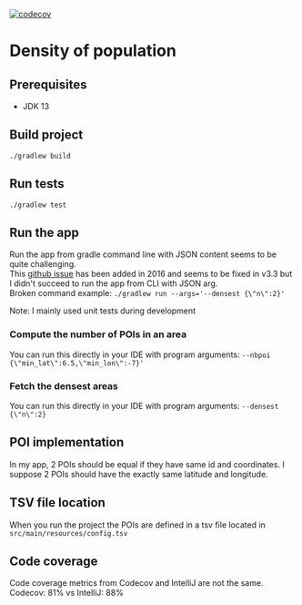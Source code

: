[![codecov](https://codecov.io/gh/fleboulch/density-of-population/branch/master/graph/badge.svg)](https://codecov.io/gh/fleboulch/density-of-population)

# Density of population

## Prerequisites

- JDK 13

## Build project

```
./gradlew build
```
## Run tests

```
./gradlew test
```

## Run the app

Run the app from gradle command line with JSON content seems to be quite challenging.  
This [github issue](https://github.com/gradle/gradle/issues/865) has been added in 2016 and seems to be fixed in v3.3 but I didn't succeed to run the app from CLI with JSON arg.  
Broken command example: `./gradlew run --args='--densest {\"n\":2}'`

Note: I mainly used unit tests during development

### Compute the number of POIs in an area

You can run this directly in your IDE with program arguments: `--nbpoi {\"min_lat\":6.5,\"min_lon\":-7}'`

### Fetch the densest areas

You can run this directly in your IDE with program arguments: `--densest {\"n\":2}`

## POI implementation

In my app, 2 POIs should be equal if they have same id and coordinates.
I suppose 2 POIs should have the exactly same latitude and longitude.

## TSV file location

When you run the project the POIs are defined in a tsv file located in `src/main/resources/config.tsv`

## Code coverage

Code coverage metrics from Codecov and IntelliJ are not the same.  
Codecov: 81% vs IntelliJ: 88%
